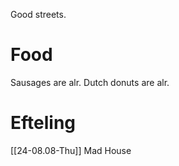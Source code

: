 Good streets.
# Food
Sausages are alr. Dutch donuts are alr. 
# Efteling
[[24-08.08-Thu]]
Mad House
